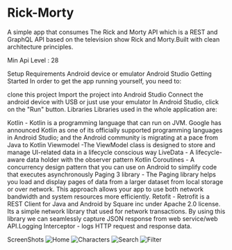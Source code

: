 # Rick-Morty

A simple app that consumes The Rick and Morty API which is a REST and GraphQL API based on the television show Rick and Morty.Built with clean architecture principles.

Min Api Level : 28

Setup Requirements
Android device or emulator
Android Studio
Getting Started
In order to get the app running yourself, you need to:

clone this project
Import the project into Android Studio
Connect the android device with USB or just use your emulator
In Android Studio, click on the "Run" button.
Libraries
Libraries used in the whole application are:

Kotlin - Kotlin is a programming language that can run on JVM. Google has announced Kotlin as one of its officially supported programming languages in Android Studio; and the Android community is migrating at a pace from Java to Kotlin
Viewmodel -The ViewModel class is designed to store and manage UI-related data in a lifecycle conscious way
LiveData - A lifecycle-aware data holder with the observer pattern
Kotlin Coroutines - A concurrency design pattern that you can use on Android to simplify code that executes asynchronously
Paging 3 library - The Paging library helps you load and display pages of data from a larger dataset from local storage or over network. This approach allows your app to use both network bandwidth and system resources more efficiently.
Retofit - Retrofit is a REST Client for Java and Android by Square inc under Apache 2.0 license. Its a simple network library that used for network transactions. By using this library we can seamlessly capture JSON response from web service/web API.Logging Interceptor - logs HTTP request and response data.

ScreenShots
![Home](https://user-images.githubusercontent.com/33326079/138370846-eb7032a8-0ab0-4141-91f1-c9d1208d2ce1.PNG)
![Characters](https://user-images.githubusercontent.com/33326079/138370851-db0c461b-3d6f-44c5-a8b5-71bf8d128eaa.PNG)
![Search](https://user-images.githubusercontent.com/33326079/138370856-c5efa5b4-6e44-4202-b81d-f520734916ee.PNG)
![Filter](https://user-images.githubusercontent.com/33326079/138370858-07fd2827-6454-456a-8bb0-26d2ebb20bce.PNG)
